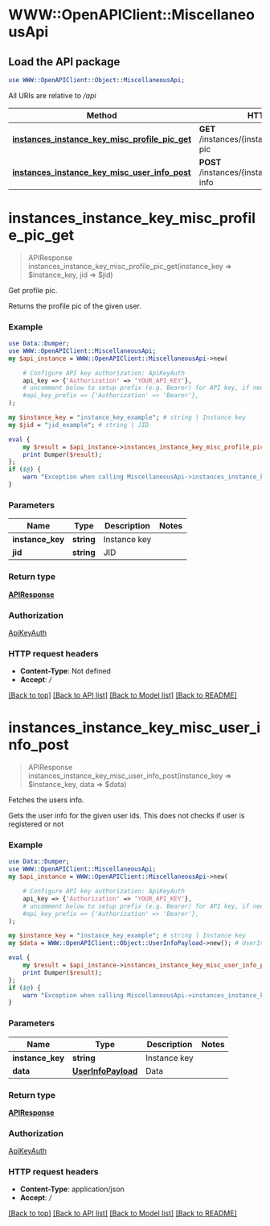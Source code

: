 # WWW::OpenAPIClient::MiscellaneousApi

## Load the API package
```perl
use WWW::OpenAPIClient::Object::MiscellaneousApi;
```

All URIs are relative to */api*

Method | HTTP request | Description
------------- | ------------- | -------------
[**instances_instance_key_misc_profile_pic_get**](MiscellaneousApi.md#instances_instance_key_misc_profile_pic_get) | **GET** /instances/{instance_key}/misc/profile-pic | Get profile pic.
[**instances_instance_key_misc_user_info_post**](MiscellaneousApi.md#instances_instance_key_misc_user_info_post) | **POST** /instances/{instance_key}/misc/user-info | Fetches the users info.


# **instances_instance_key_misc_profile_pic_get**
> APIResponse instances_instance_key_misc_profile_pic_get(instance_key => $instance_key, jid => $jid)

Get profile pic.

Returns the profile pic of the given user.

### Example
```perl
use Data::Dumper;
use WWW::OpenAPIClient::MiscellaneousApi;
my $api_instance = WWW::OpenAPIClient::MiscellaneousApi->new(

    # Configure API key authorization: ApiKeyAuth
    api_key => {'Authorization' => 'YOUR_API_KEY'},
    # uncomment below to setup prefix (e.g. Bearer) for API key, if needed
    #api_key_prefix => {'Authorization' => 'Bearer'},
);

my $instance_key = "instance_key_example"; # string | Instance key
my $jid = "jid_example"; # string | JID

eval {
    my $result = $api_instance->instances_instance_key_misc_profile_pic_get(instance_key => $instance_key, jid => $jid);
    print Dumper($result);
};
if ($@) {
    warn "Exception when calling MiscellaneousApi->instances_instance_key_misc_profile_pic_get: $@\n";
}
```

### Parameters

Name | Type | Description  | Notes
------------- | ------------- | ------------- | -------------
 **instance_key** | **string**| Instance key | 
 **jid** | **string**| JID | 

### Return type

[**APIResponse**](APIResponse.md)

### Authorization

[ApiKeyAuth](../README.md#ApiKeyAuth)

### HTTP request headers

 - **Content-Type**: Not defined
 - **Accept**: */*

[[Back to top]](#) [[Back to API list]](../README.md#documentation-for-api-endpoints) [[Back to Model list]](../README.md#documentation-for-models) [[Back to README]](../README.md)

# **instances_instance_key_misc_user_info_post**
> APIResponse instances_instance_key_misc_user_info_post(instance_key => $instance_key, data => $data)

Fetches the users info.

Gets the user info for the given user ids. This does not checks if user is registered or not

### Example
```perl
use Data::Dumper;
use WWW::OpenAPIClient::MiscellaneousApi;
my $api_instance = WWW::OpenAPIClient::MiscellaneousApi->new(

    # Configure API key authorization: ApiKeyAuth
    api_key => {'Authorization' => 'YOUR_API_KEY'},
    # uncomment below to setup prefix (e.g. Bearer) for API key, if needed
    #api_key_prefix => {'Authorization' => 'Bearer'},
);

my $instance_key = "instance_key_example"; # string | Instance key
my $data = WWW::OpenAPIClient::Object::UserInfoPayload->new(); # UserInfoPayload | Data

eval {
    my $result = $api_instance->instances_instance_key_misc_user_info_post(instance_key => $instance_key, data => $data);
    print Dumper($result);
};
if ($@) {
    warn "Exception when calling MiscellaneousApi->instances_instance_key_misc_user_info_post: $@\n";
}
```

### Parameters

Name | Type | Description  | Notes
------------- | ------------- | ------------- | -------------
 **instance_key** | **string**| Instance key | 
 **data** | [**UserInfoPayload**](UserInfoPayload.md)| Data | 

### Return type

[**APIResponse**](APIResponse.md)

### Authorization

[ApiKeyAuth](../README.md#ApiKeyAuth)

### HTTP request headers

 - **Content-Type**: application/json
 - **Accept**: */*

[[Back to top]](#) [[Back to API list]](../README.md#documentation-for-api-endpoints) [[Back to Model list]](../README.md#documentation-for-models) [[Back to README]](../README.md)

